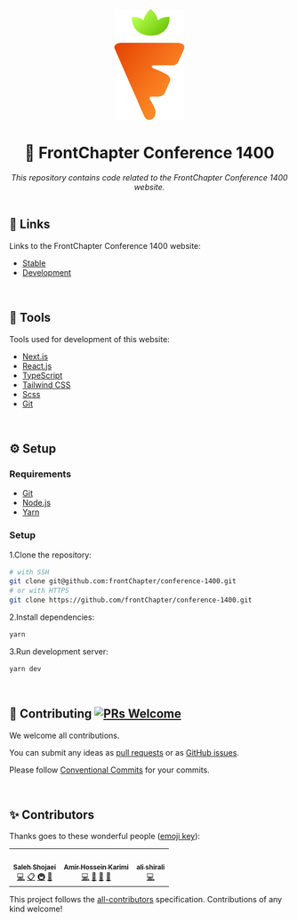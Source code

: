 <p align="center">
  <a href="https://frontchapter.ir">
    <img height="200" src="https://github.com/frontChapter/conference-1400/blob/master/docs/logo.png?raw=true">
  </a>
</p>

<div align="center">
<h1>🥕 FrontChapter Conference 1400</h1>
<i>This repository contains code related to the FrontChapter Conference 1400 website.</i>
</div>

<br>

## 🔗 Links

Links to the FrontChapter Conference 1400 website:

- [Stable](https://frontchapter.ir/)
- [Development](https://dev.frontchapter.ir)

<br>

## 🔨 Tools

Tools used for development of this website:

- [Next.js](https://nextjs.org/)
- [React.js](https://reactjs.org/)
- [TypeScript](https://www.typescriptlang.org/)
- [Tailwind CSS](https://tailwindcss.com/)
- [Scss](https://sass-lang.com/)
- [Git](https://git-scm.com/)

<br>

## ⚙️ Setup

### Requirements

- [Git](https://git-scm.com/)
- [Node.js](https://nodejs.org/)
- [Yarn](https://yarnpkg.com/)

### Setup

1.Clone the repository:

```bash
# with SSH
git clone git@github.com:frontChapter/conference-1400.git
# or with HTTPS
git clone https://github.com/frontChapter/conference-1400.git
```

2.Install dependencies:

```bash
yarn
```

3.Run development server:

```bash
yarn dev
```

<br>

## 🤝 Contributing [![PRs Welcome](https://img.shields.io/badge/PRs-welcome-brightgreen.svg?style=flat-square)](http://makeapullrequest.com)

We welcome all contributions.

You can submit any ideas as [pull requests](https://github.com/frontChapter/conference-1400/pulls) or as [GitHub issues](https://github.com/frontChapter/conference-1400/issues).

Please follow [Conventional Commits](https://conventionalcommits.org/) for your commits.

<br>

## ✨ Contributors

Thanks goes to these wonderful people ([emoji key](https://allcontributors.org/docs/en/emoji-key)):

<!-- ALL-CONTRIBUTORS-LIST:START - Do not remove or modify this section -->
<!-- prettier-ignore-start -->
<!-- markdownlint-disable -->
<table>
  <tr>
    <td align="center"><a href="https://roxaleh.ir/"><img src="https://avatars.githubusercontent.com/u/26822650?v=4?s=100" width="100px;" alt=""/><br /><sub><b>Saleh Shojaei</b></sub></a><br /><a href="https://github.com/frontChapter/conference-1400/commits?author=ssshojaei" title="Code">💻</a> <a href="#eventOrganizing-ssshojaei" title="Event Organizing">📋</a> <a href="#infra-ssshojaei" title="Infrastructure (Hosting, Build-Tools, etc)">🚇</a> <a href="#maintenance-ssshojaei" title="Maintenance">🚧</a></td>
    <td align="center"><a href="https://www.vira.studio/"><img src="https://avatars.githubusercontent.com/u/17345129?v=4?s=100" width="100px;" alt=""/><br /><sub><b>Amir Hossein Karimi</b></sub></a><br /><a href="https://github.com/frontChapter/conference-1400/commits?author=AmirHosseinKarimi" title="Code">💻</a> <a href="#projectManagement-AmirHosseinKarimi" title="Project Management">📆</a> <a href="https://github.com/frontChapter/conference-1400/commits?author=AmirHosseinKarimi" title="Documentation">📖</a> <a href="#maintenance-AmirHosseinKarimi" title="Maintenance">🚧</a></td>
    <td align="center"><a href="https://github.com/shiraliali"><img src="https://avatars.githubusercontent.com/u/35615183?v=4?s=100" width="100px;" alt=""/><br /><sub><b>ali shirali</b></sub></a><br /><a href="https://github.com/frontChapter/conference-1400/commits?author=shiraliali" title="Code">💻</a></td>
  </tr>
</table>

<!-- markdownlint-restore -->
<!-- prettier-ignore-end -->

<!-- ALL-CONTRIBUTORS-LIST:END -->

This project follows the [all-contributors](https://github.com/all-contributors/all-contributors) specification. Contributions of any kind welcome!
